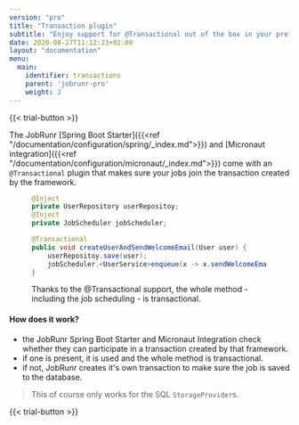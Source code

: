 ```yaml
---
version: "pro"
title: "Transaction plugin"
subtitle: "Enjoy support for @Transactional out of the box in your preferred development framework"
date: 2020-08-27T11:12:23+02:00
layout: "documentation"
menu: 
  main: 
    identifier: transactions
    parent: 'jobrunr-pro'
    weight: 2
---
```

{{< trial-button >}}

The JobRunr [Spring Boot Starter]({{<ref "/documentation/configuration/spring/_index.md">}}) and [Micronaut integration]({{<ref "/documentation/configuration/micronaut/_index.md">}}) come with an `@Transactional` plugin that makes sure your jobs join the transaction created by the framework.
<figure>

```java
@Inject
private UserRepository userRepositoy;
@Inject
private JobScheduler jobScheduler;

@Transactional
public void createUserAndSendWelcomeEmail(User user) {
    userRepositoy.save(user);
    jobScheduler.<UserService>enqueue(x -> x.sendWelcomeEmail(user.id));
}

```
<figcaption>

Thanks to the @Transactional support, the whole method - including the job scheduling - is transactional.
</figcaption>
</figure>

#### How does it work?
- the JobRunr Spring Boot Starter and Micronaut Integration check whether they can participate in a transaction created by that framework.  
- if one is present, it is used and the whole method is transactional.
- if not, JobRunr creates it's own transaction to make sure the job is saved to the database. 

> This of course only works for the SQL `StorageProvider`s.

{{< trial-button >}}